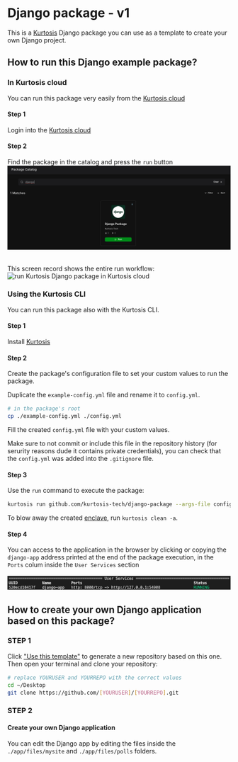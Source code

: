 # Django package - v1

This is a [Kurtosis](https://github.com/kurtosis-tech/kurtosis/) Django package you can use as a template to create your own Django project.

## How to run this Django example package?

### In Kurtosis cloud

You can run this package very easily from the [Kurtosis cloud](https://cloud.kurtosis.com/)

#### Step 1

Login into the [Kurtosis cloud](https://cloud.kurtosis.com/)

#### Step 2

Find the package in the catalog and press the `run` button
<br />
<img alt="Kurtosis Django package in the catalog" src="./readme-files/django-in-catalog.png" />
<br />
<br />

This screen record shows the entire run workflow:
<img alt="run Kurtosis Django package in Kurtosis cloud" src="./readme-files/django-package-run.gif" />

### Using the Kurtosis CLI

You can run this package also with the Kurtosis CLI.

#### Step 1

Install [Kurtosis][install-kurtosis]

#### Step 2

Create the package's configuration file to set your custom values to run the package.

Duplicate the `example-config.yml` file and rename it to `config.yml`.

```bash
# in the package's root
cp ./example-config.yml ./config.yml
```

Fill the created `config.yml` file with your custom values.

Make sure to not commit or include this file in the repository history (for serurity reasons dude it contains private credentials), you can check that the `config.yml` was added into the `.gitignore` file.

#### Step 3

Use the `run` command to execute the package:

```bash
kurtosis run github.com/kurtosis-tech/django-package --args-file config.yml
```

To blow away the created [enclave][enclaves-reference], run `kurtosis clean -a`.

#### Step 4

You can access to the application in the browser by clicking or copying the `django-app` address printed at the end of the package execution, in the `Ports` colum inside the `User Services` section
<br />
<br />
<img alt="application address preview" src="./readme-files/application-address.png" />

## How to create your own Django application based on this package?

### STEP 1

Click ["Use this template"](https://github.com/kurtosis-tech/django-package/generate) to generate a new repository based on this one.
Then open your terminal and clone your repository:

```bash
# replace YOURUSER and YOURREPO with the correct values
cd ~/Desktop
git clone https://github.com/[YOURUSER]/[YOURREPO].git
```

### STEP 2

#### Create your own Django application

You can edit the Django app by editing the files inside the `./app/files/mysite` and `./app/files/polls` folders.

<!-------------------------------- LINKS ------------------------------->
[install-kurtosis]: https://docs.kurtosis.com/install
[enclaves-reference]: https://docs.kurtosis.com/concepts-reference/enclaves
